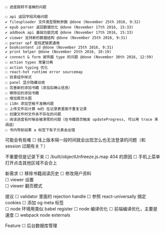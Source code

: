 
	☐ 进度跳转不准确的问题

	☐ api 返回字段风格问题
	✔ fileuploader 文件类型限制参数 @done (November 25th 2016, 9:32)
	✔ epub parser 返回数据优化 @done (November 17th 2016, 15:33)
	✔ addbook api 基础功能完成 @done (November 17th 2016, 15:33)
	✔ viewer 支持新的数据结构 @done (November 25th 2016, 9:31)
	☐ parser opf 查找逻辑更通用
	✔ bookcontent id @done (November 25th 2016, 9:31)
	✔ print helper @done (November 25th 2016, 10:19)
	✔ connect & form 装饰器 type 的问题 @done (November 30th 2016, 12:59)
	☐ action types 常量分离
	☐ action typing 优化
	☐ react-hot runtime error sourcemap
	☐ 目录组件样式
	☐ panel 显示隐藏动效
	☐ 完善新的添加书籍（添加后确认信息）
	☐ 移除旧的添加书籍
	☐ 增加首页头图
	☐ i18n 添加空格不准确问题
	☐ 上传文件后计算 md5 在记录表里面不重复记录
	☐ 创建文件时文件夹不存在的问题
	☐ 阅读进度有时候会被清零的问题（在书籍首页触发 updateProgress, 可以用 trace 来调适）
	☐ 书内导航如果 a 标签下有子元素会出错

可能会有些难
	☐ 线上版本隔一段时间就会出现怎么也无法登录的问题（和 session 过期有关？）

不重要但是记录下来
	☐ /built/objectUnfreeze.js.map 404 的原因
	☐ 手机上菜单打开点击其他区域不会合上

新需求
	☐  移除书籍阅读历史
	☐ 修改用户资料  
	☐ viewer 设置  
	☐ viewer 翻页模式

提议
	☐ validator 里面的 rejection handle
	☐ 参照 react-universally 搞定 cookies
	☐ 添加 og meta 标签  
	☐ node 环境用类似 babel register
	☐ node 编译优化
	☐ 前端编译优化，主要是速度
	☐ webpack node externals

Feature
	☐ 后台数据库管理

